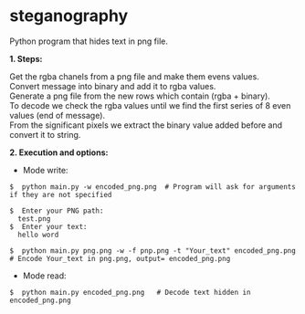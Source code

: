 # steganography
Python program that hides text in png file.<br />

**1. Steps:**<br />

  Get the rgba chanels from a png file and make them evens values.<br />
  Convert message into binary and add it to rgba values.<br />
  Generate a png file from the new rows which contain (rgba + binary).<br />
  To decode we check the rgba values until we find the first series of 8 even values (end of message).<br />
  From the significant pixels we extract the binary value added before and convert it to string.<br />
  
 

 **2. Execution and options:**
 
 - Mode write:
 
```console
$  python main.py -w encoded_png.png  # Program will ask for arguments if they are not specified                              
``` 
  
    $  Enter your PNG path:
      test.png
    $  Enter your text:
      hello word


```console 
$  python main.py png.png -w -f pnp.png -t "Your_text" encoded_png.png  # Encode Your_text in png.png, output= encoded_png.png
``` 


- Mode read:

```console 
$  python main.py encoded_png.png   # Decode text hidden in encoded_png.png                                       
```
 
 
 
  
